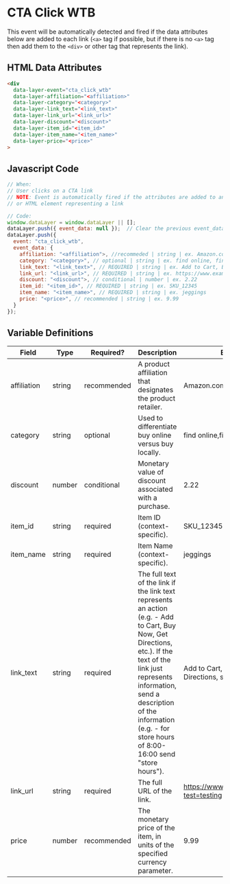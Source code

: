 # CTA Click WTB

This event will be automatically detected and fired if the data attributes below are added to each link (`<a>` tag if possible, but if there is no `<a>` tag then add them to the `<div>` or other tag that represents the link).

## HTML Data Attributes

```html
<div
  data-layer-event="cta_click_wtb"
  data-layer-affiliation="<affiliation>"
  data-layer-category="<category>"
  data-layer-link_text="<link_text>"
  data-layer-link_url="<link_url>"
  data-layer-discount="<discount>"
  data-layer-item_id="<item_id>"
  data-layer-item_name="<item_name>"
  data-layer-price="<price>"
>
```

## Javascript Code

```js
// When:
// User clicks on a CTA link
// NOTE: Event is automatically fired if the attributes are added to an HTML anchor element
// or HTML element representing a link

// Code:
window.dataLayer = window.dataLayer || [];
dataLayer.push({ event_data: null });  // Clear the previous event_data object.
dataLayer.push({
  event: "cta_click_wtb",
  event_data: {
    affiliation: "<affiliation">, //recommeded | string | ex. Amazon.com, Walmart.com, CVS
    category: "<category>", // optional | string | ex. find online, find locally
    link_text: "<link_text>", // REQUIRED | string | ex. Add to Cart, Buy Now, Get Directions, store hours
    link_url: "<link_url>", // REQUIRED | string | ex. https://www.example.com/link?test=testing
    discount: "<discount">, // conditional | number | ex. 2.22
    item_id: "<item_id>", // REQUIRED | string | ex. SKU_12345
    item_name: "<item_name>", // REQUIRED | string | ex. jeggings
    price: "<price>", // recommended | string | ex. 9.99
  }
});
```

## Variable Definitions

|Field|Type|Required?|Description|Example|
| --- | --- | --- | --- | --- |
|affiliation|string|recommended|A product affiliation that designates the product retailer.|Amazon.com,Walmart.com,CVS|
|category|string|optional|Used to differentiate buy online versus buy locally.|find online,find locally|
|discount|number|conditional|Monetary value of discount associated with a purchase.|2.22|
|item_id|string|required|Item ID (context-specific).|SKU_12345|
|item_name|string|required|Item Name (context-specific).|jeggings|
|link_text|string|required|The full text of the link if the link text represents an action (e.g. - Add to Cart, Buy Now, Get Directions, etc.). If the text of the link just represents information, send a description of the information (e.g. - for store hours of 8:00-16:00 send "store hours").|Add to Cart, Buy Now, Get Directions, store hours|
|link_url|string|required|The full URL of the link.|https://www.example.com/link?test=testing|
|price|number|recommended|The monetary price of the item, in units of the specified currency parameter.|9.99|